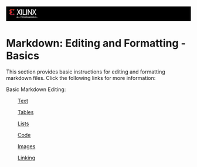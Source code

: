 ![](/images/x_banner.PNG)

# Markdown: Editing and Formatting - Basics

This section provides basic instructions for editing and formatting markdown files.
Click the following links for more information:


Basic Markdown Editing:

&nbsp;&nbsp;&nbsp;&nbsp;&nbsp;&nbsp;&nbsp;&nbsp;[Text][]

&nbsp;&nbsp;&nbsp;&nbsp;&nbsp;&nbsp;&nbsp;&nbsp;[Tables][]

&nbsp;&nbsp;&nbsp;&nbsp;&nbsp;&nbsp;&nbsp;&nbsp;[Lists][]

&nbsp;&nbsp;&nbsp;&nbsp;&nbsp;&nbsp;&nbsp;&nbsp;[Code][]

&nbsp;&nbsp;&nbsp;&nbsp;&nbsp;&nbsp;&nbsp;&nbsp;[Images][]

&nbsp;&nbsp;&nbsp;&nbsp;&nbsp;&nbsp;&nbsp;&nbsp;[Linking][]






[Text]:text.md

[Tables]:tables.md

[Lists]:ref/lists.md

[Code]:ref/code.md

[Images]:ref/images.md

[Linking]:ref/linking.md

[GitHub Workflow for Writers]:workflow.md

